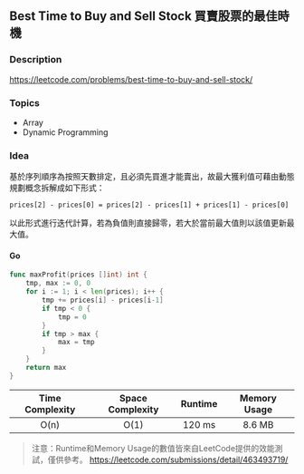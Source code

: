 ##  Best Time to Buy and Sell Stock 買賣股票的最佳時機

### **Description**

https://leetcode.com/problems/best-time-to-buy-and-sell-stock/

### **Topics**

* Array
* Dynamic Programming

### **Idea**

基於序列順序為按照天數排定，且必須先買進才能賣出，故最大獲利值可藉由動態規劃概念拆解成如下形式：
```
prices[2] - prices[0] = prices[2] - prices[1] + prices[1] - prices[0]
```
以此形式進行迭代計算，若為負值則直接歸零，若大於當前最大值則以該值更新最大值。


#### Go 
```Go
func maxProfit(prices []int) int {
    tmp, max := 0, 0
    for i := 1; i < len(prices); i++ {
        tmp += prices[i] - prices[i-1]
        if tmp < 0 {
            tmp = 0
        }
        if tmp > max {
            max = tmp
        }
    }
    return max
}
```

| Time Complexity | Space Complexity | Runtime | Memory Usage |
| :--: | :--: | :--: | :--: |
| O(n) | O(1) | 120 ms | 8.6 MB |
> 注意：Runtime和Memory Usage的數值皆來自LeetCode提供的效能測試，僅供參考。
> https://leetcode.com/submissions/detail/463493719/